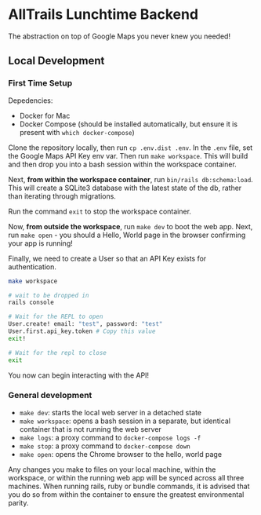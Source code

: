 # AllTrails Lunchtime Backend

The abstraction on top of Google Maps you never knew you needed!

## Local Development

### First Time Setup
Depedencies:
- Docker for Mac
- Docker Compose (should be installed automatically, but ensure it is present with `which docker-compose`)

Clone the repository locally, then run `cp .env.dist .env`. In the `.env` file, set the Google Maps API Key
env var. Then run `make workspace`. This will build and then drop you into a bash
session within the workspace container.

Next, **from within the workspace container**, run `bin/rails db:schema:load`. This will create a SQLite3
database with the latest state of the db, rather than iterating through migrations.

Run the command `exit` to stop the workspace container.

Now, **from outside the workspace**, run `make dev` to boot the web app. Next, run `make open` - you should a
Hello, World page in the browser confirming your app is running!

Finally, we need to create a User so that an API Key exists for authentication.

```bash
make workspace

# wait to be dropped in
rails console

# Wait for the REPL to open
User.create! email: "test", password: "test"
User.first.api_key.token # Copy this value
exit!

# Wait for the repl to close
exit
```

You now can begin interacting with the API!

### General development

- `make dev`: starts the local web server in a detached state
- `make workspace`: opens a bash session in a separate, but identical container that is not running the web server
- `make logs`: a proxy command to `docker-compose logs -f`
- `make stop`: a proxy command to `docker-compose down`
- `make open`: opens the Chrome browser to the hello, world page

Any changes you make to files on your local machine, within the workspace, or within the running web app
will be synced across all three machines. When running rails, ruby or bundle commands, it is advised
that you do so from within the container to ensure the greatest environmental parity.
